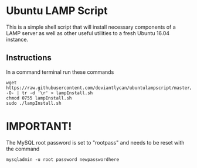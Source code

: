 # Ubuntu LAMP Script

This is a simple shell script that will install necessary components of a LAMP server as well as other useful utilities to a fresh Ubuntu 16.04 instance.

## Instructions
In a command terminal run these commands

    wget https://raw.githubusercontent.com/deviantlycan/ubuntulampscript/master/lampInstall.sh -O- | tr -d '\r' > lampInstall.sh
    chmod 0755 lampInstall.sh
    sudo ./lampInstall.sh

# IMPORTANT!
The MySQL root password is set to "rootpass" and needs to be reset with the command

    mysqladmin -u root password newpasswordhere
